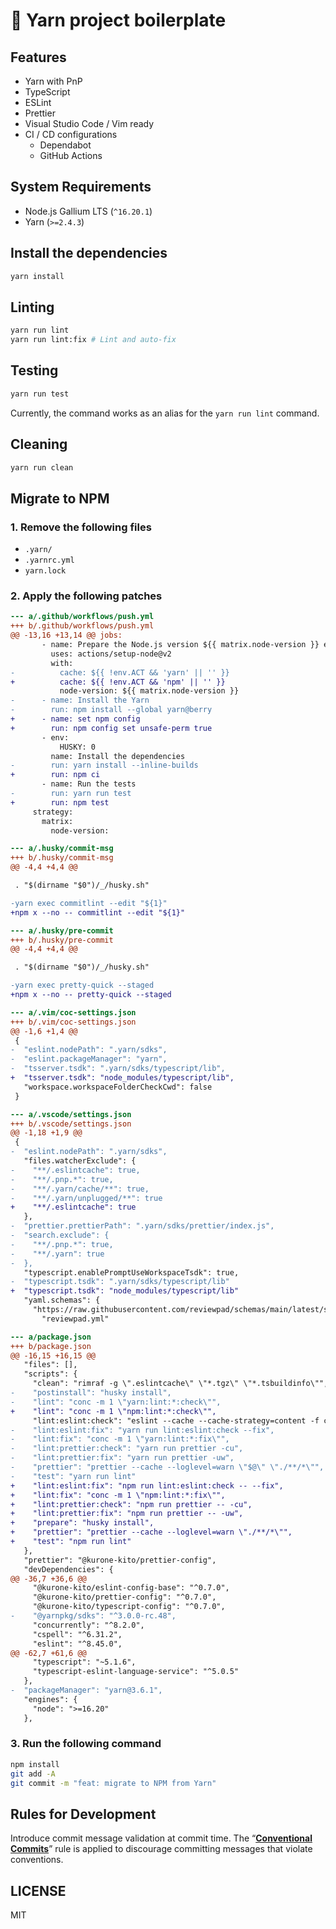 # 📄 Yarn project boilerplate

## Features

- Yarn with PnP
- TypeScript
- ESLint
- Prettier
- Visual Studio Code / Vim ready
- CI / CD configurations
  - Dependabot
  - GitHub Actions

## System Requirements

- Node.js Gallium LTS (`^16.20.1`)
- Yarn (`>=2.4.3`)

## Install the dependencies

```sh
yarn install
```

## Linting

```sh
yarn run lint
yarn run lint:fix # Lint and auto-fix
```

## Testing

```sh
yarn run test
```

Currently, the command works as an alias for the `yarn run lint` command.

## Cleaning

```sh
yarn run clean
```

## Migrate to NPM

### 1. Remove the following files

- `.yarn/`
- `.yarnrc.yml`
- `yarn.lock`

### 2. Apply the following patches

```diff
--- a/.github/workflows/push.yml
+++ b/.github/workflows/push.yml
@@ -13,16 +13,14 @@ jobs:
       - name: Prepare the Node.js version ${{ matrix.node-version }} environment
         uses: actions/setup-node@v2
         with:
-          cache: ${{ !env.ACT && 'yarn' || '' }}
+          cache: ${{ !env.ACT && 'npm' || '' }}
           node-version: ${{ matrix.node-version }}
-      - name: Install the Yarn
-        run: npm install --global yarn@berry
+      - name: set npm config
+        run: npm config set unsafe-perm true
       - env:
           HUSKY: 0
         name: Install the dependencies
-        run: yarn install --inline-builds
+        run: npm ci
       - name: Run the tests
-        run: yarn run test
+        run: npm test
     strategy:
       matrix:
         node-version:
```

```diff
--- a/.husky/commit-msg
+++ b/.husky/commit-msg
@@ -4,4 +4,4 @@

 . "$(dirname "$0")/_/husky.sh"

-yarn exec commitlint --edit "${1}"
+npm x --no -- commitlint --edit "${1}"
```

```diff
--- a/.husky/pre-commit
+++ b/.husky/pre-commit
@@ -4,4 +4,4 @@

 . "$(dirname "$0")/_/husky.sh"

-yarn exec pretty-quick --staged
+npm x --no -- pretty-quick --staged
```

```diff
--- a/.vim/coc-settings.json
+++ b/.vim/coc-settings.json
@@ -1,6 +1,4 @@
 {
-  "eslint.nodePath": ".yarn/sdks",
-  "eslint.packageManager": "yarn",
-  "tsserver.tsdk": ".yarn/sdks/typescript/lib",
+  "tsserver.tsdk": "node_modules/typescript/lib",
   "workspace.workspaceFolderCheckCwd": false
 }
```

```diff
--- a/.vscode/settings.json
+++ b/.vscode/settings.json
@@ -1,18 +1,9 @@
 {
-  "eslint.nodePath": ".yarn/sdks",
   "files.watcherExclude": {
-    "**/.eslintcache": true,
-    "**/.pnp.*": true,
-    "**/.yarn/cache/**": true,
-    "**/.yarn/unplugged/**": true
+    "**/.eslintcache": true
   },
-  "prettier.prettierPath": ".yarn/sdks/prettier/index.js",
-  "search.exclude": {
-    "**/.pnp.*": true,
-    "**/.yarn": true
-  },
   "typescript.enablePromptUseWorkspaceTsdk": true,
-  "typescript.tsdk": ".yarn/sdks/typescript/lib"
+  "typescript.tsdk": "node_modules/typescript/lib"
   "yaml.schemas": {
     "https://raw.githubusercontent.com/reviewpad/schemas/main/latest/schema.json": [
       "reviewpad.yml"
```

```diff
--- a/package.json
+++ b/package.json
@@ -16,15 +16,15 @@
   "files": [],
   "scripts": {
     "clean": "rimraf -g \".eslintcache\" \"*.tgz\" \"*.tsbuildinfo\"",
-    "postinstall": "husky install",
-    "lint": "conc -m 1 \"yarn:lint:*:check\"",
+    "lint": "conc -m 1 \"npm:lint:*:check\"",
     "lint:eslint:check": "eslint --cache --cache-strategy=content -f codeframe \"./**/*\"",
-    "lint:eslint:fix": "yarn run lint:eslint:check --fix",
-    "lint:fix": "conc -m 1 \"yarn:lint:*:fix\"",
-    "lint:prettier:check": "yarn run prettier -cu",
-    "lint:prettier:fix": "yarn run prettier -uw",
-    "prettier": "prettier --cache --loglevel=warn \"$@\" \"./**/*\"",
-    "test": "yarn run lint"
+    "lint:eslint:fix": "npm run lint:eslint:check -- --fix",
+    "lint:fix": "conc -m 1 \"npm:lint:*:fix\"",
+    "lint:prettier:check": "npm run prettier -- -cu",
+    "lint:prettier:fix": "npm run prettier -- -uw",
+    "prepare": "husky install",
+    "prettier": "prettier --cache --loglevel=warn \"./**/*\"",
+    "test": "npm run lint"
   },
   "prettier": "@kurone-kito/prettier-config",
   "devDependencies": {
@@ -36,7 +36,6 @@
     "@kurone-kito/eslint-config-base": "^0.7.0",
     "@kurone-kito/prettier-config": "^0.7.0",
     "@kurone-kito/typescript-config": "^0.7.0",
-    "@yarnpkg/sdks": "^3.0.0-rc.48",
     "concurrently": "^8.2.0",
     "cspell": "^6.31.2",
     "eslint": "^8.45.0",
@@ -62,7 +61,6 @@
     "typescript": "~5.1.6",
     "typescript-eslint-language-service": "^5.0.5"
   },
-  "packageManager": "yarn@3.6.1",
   "engines": {
     "node": ">=16.20"
   },
```

### 3. Run the following command

```sh
npm install
git add -A
git commit -m "feat: migrate to NPM from Yarn"
```

## Rules for Development

Introduce commit message validation at commit time.
The “**[Conventional Commits](https://www.conventionalcommits.org/ja/)**”
rule is applied to discourage committing messages that violate conventions.

## LICENSE

MIT
